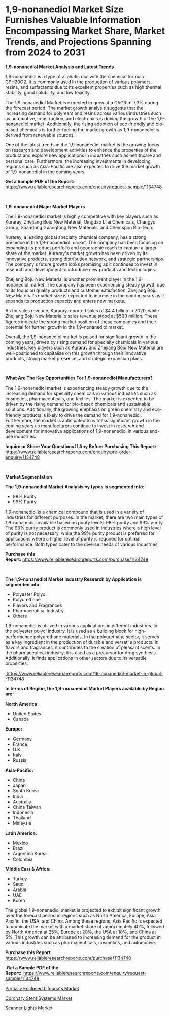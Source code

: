 <p><h1>1,9-nonanediol Market Size Furnishes Valuable Information Encompassing Market Share, Market Trends, and Projections Spanning from 2024 to 2031</h1></p><p><strong>1,9-nonanediol Market Analysis and Latest Trends</strong></p>
<p><p>1,9-nonanediol is a type of aliphatic diol with the chemical formula C9H20O2. It is commonly used in the production of various polymers, resins, and surfactants due to its excellent properties such as high thermal stability, good solubility, and low toxicity.</p><p>The 1,9-nonanediol Market is expected to grow at a CAGR of 7.3% during the forecast period. The market growth analysis suggests that the increasing demand for polymers and resins across various industries such as automotive, construction, and electronics is driving the growth of the 1,9-nonanediol market. Additionally, the rising adoption of eco-friendly and bio-based chemicals is further fueling the market growth as 1,9-nonanediol is derived from renewable sources.</p><p>One of the latest trends in the 1,9-nonanediol market is the growing focus on research and development activities to enhance the properties of the product and explore new applications in industries such as healthcare and personal care. Furthermore, the increasing investments in developing regions such as Asia-Pacific are also expected to drive the market growth of 1,9-nonanediol in the coming years.</p></p>
<p><strong>Get a Sample PDF of the Report:&nbsp;</strong> <a href="https://www.reliableresearchreports.com/enquiry/request-sample/1134748">https://www.reliableresearchreports.com/enquiry/request-sample/1134748</a></p>
<p>&nbsp;</p>
<p><strong>1,9-nonanediol Major Market Players</strong></p>
<p><p>The 1,9-nonanediol market is highly competitive with key players such as Kuraray, Zhejiang Boju New Material, Qingdao Lilai Chemicals, Changyu Group, Shandong Guangtong New Materials, and Chemspon Bio-Tech. </p><p>Kuraray, a leading global specialty chemical company, has a strong presence in the 1,9-nonanediol market. The company has been focusing on expanding its product portfolio and geographic reach to capture a larger share of the market. Kuraray's market growth has been driven by its innovative products, strong distribution network, and strategic partnerships. The company's future growth looks promising as it continues to invest in research and development to introduce new products and technologies.</p><p>Zhejiang Boju New Material is another prominent player in the 1,9-nonanediol market. The company has been experiencing steady growth due to its focus on quality products and customer satisfaction. Zhejiang Boju New Material's market size is expected to increase in the coming years as it expands its production capacity and enters new markets. </p><p>As for sales revenue, Kuraray reported sales of $4.4 billion in 2020, while Zhejiang Boju New Material's sales revenue stood at $500 million. These figures indicate the strong market position of these companies and their potential for further growth in the 1,9-nonanediol market. </p><p>Overall, the 1,9-nonanediol market is poised for significant growth in the coming years, driven by rising demand for specialty chemicals in various industries. Key players such as Kuraray and Zhejiang Boju New Material are well-positioned to capitalize on this growth through their innovative products, strong market presence, and strategic expansion plans.</p></p>
<p>&nbsp;</p>
<p><strong>What Are The Key Opportunities For 1,9-nonanediol Manufacturers?</strong></p>
<p><p>The 1,9-nonanediol market is experiencing steady growth due to the increasing demand for specialty chemicals in various industries such as cosmetics, pharmaceuticals, and textiles. The market is expected to be driven by the rising demand for bio-based chemicals and sustainable solutions. Additionally, the growing emphasis on green chemistry and eco-friendly products is likely to drive the demand for 1,9-nonanediol. Furthermore, the market is anticipated to witness significant growth in the coming years as manufacturers continue to invest in research and development for innovative applications of 1,9-nonanediol in various end-use industries.</p></p>
<p><strong>Inquire or Share Your Questions If Any Before Purchasing This Report:</strong> <a href="https://www.reliableresearchreports.com/enquiry/pre-order-enquiry/1134748">https://www.reliableresearchreports.com/enquiry/pre-order-enquiry/1134748</a></p>
<p>&nbsp;</p>
<p><strong>Market Segmentation</strong></p>
<p><strong>The 1,9-nonanediol Market Analysis by types is segmented into:</strong></p>
<p><ul><li>98% Purity</li><li>99% Purity</li></ul></p>
<p><p>1,9-nonanediol is a chemical compound that is used in a variety of industries for different purposes. In the market, there are two main types of 1,9-nonanediol available based on purity levels: 98% purity and 99% purity. The 98% purity product is commonly used in industries where a high level of purity is not necessary, while the 99% purity product is preferred for applications where a higher level of purity is required for optimal performance. Both types cater to the diverse needs of various industries.</p></p>
<p><strong>Purchase this Report:&nbsp;</strong><a href="https://www.reliableresearchreports.com/purchase/1134748">https://www.reliableresearchreports.com/purchase/1134748</a></p>
<p>&nbsp;</p>
<p><strong>The 1,9-nonanediol Market Industry Research by Application is segmented into:</strong></p>
<p><ul><li>Polyester Polyol</li><li>Polyurethane</li><li>Flavors and Fragrances</li><li>Pharmaceutical Industry</li><li>Others</li></ul></p>
<p><p>1,9-nonanediol is utilized in various applications in different industries. In the polyester polyol industry, it is used as a building block for high-performance polyurethane materials. In the polyurethane sector, it serves as a key ingredient in the production of durable and versatile products. In flavors and fragrances, it contributes to the creation of pleasant scents. In the pharmaceutical industry, it is used as a precursor for drug synthesis. Additionally, it finds applications in other sectors due to its versatile properties.</p></p>
<p><a href="https://www.reliableresearchreports.com/19-nonanediol-market-in-global-r1134748">&nbsp;https://www.reliableresearchreports.com/19-nonanediol-market-in-global-r1134748</a></p>
<p><strong>In terms of Region, the 1,9-nonanediol Market Players available by Region are:</strong></p>
<p>
    <p> <strong> North America: </strong>
        <ul>
            <li>United States</li>
            <li>Canada</li>
        </ul>
        </p> 
    <p> <strong> Europe: </strong>
        <ul>
            <li>Germany</li>
            <li>France</li>
            <li>U.K.</li>
            <li>Italy</li>
            <li>Russia</li>
        </ul>
        </p> 
    <p> <strong> Asia-Pacific: </strong>
        <ul>
            <li>China</li>
            <li>Japan</li>
            <li>South Korea</li>
            <li>India</li>
            <li>Australia</li>
            <li>China Taiwan</li>
            <li>Indonesia</li>
            <li>Thailand</li>
            <li>Malaysia</li>
        </ul>
        </p> 
    <p> <strong> Latin America: </strong>
        <ul>
            <li>Mexico</li>
            <li>Brazil</li>
            <li>Argentina Korea</li>
            <li>Colombia</li>
        </ul>
        </p> 
    <p> <strong> Middle East & Africa: </strong>
        <ul>
            <li>Turkey</li>
            <li>Saudi</li>
            <li>Arabia</li>
            <li>UAE</li>
            <li>Korea</li>
        </ul>
    </p>
    </p>
<p><p>The global 1,9-nonanediol market is projected to exhibit significant growth over the forecast period in regions such as North America, Europe, Asia Pacific, the USA, and China. Among these regions, Asia Pacific is expected to dominate the market with a market share of approximately 40%, followed by North America at 25%, Europe at 20%, the USA at 10%, and China at 5%. This growth can be attributed to increasing demand for the product in various industries such as pharmaceuticals, cosmetics, and automotive.</p></p>
<p><strong>Purchase this Report: </strong><a href="https://www.reliableresearchreports.com/purchase/1134748">https://www.reliableresearchreports.com/purchase/1134748</a></p>
<p>&nbsp;<strong>Get a Sample PDF of the Report:&nbsp;&nbsp;</strong><a href="https://www.reliableresearchreports.com/enquiry/request-sample/1134748">https://www.reliableresearchreports.com/enquiry/request-sample/1134748</a></p>
<p><strong></strong></p>
<p><p><a href="https://medium.com/@alanpeterson1911/partially-enclosed-lifeboats-market-size-is-growing-at-cagr-of-10-9-54816a142c32">Partially Enclosed Lifeboats Market</a></p><p><a href="https://medium.com/@goldapearce28ryuytr/coronary-stent-systems-market-market-segmentation-geographical-regions-and-market-forcast-till-4eeaa5c92993">Coronary Stent Systems Market</a></p><p><a href="https://medium.com/@thadnader_5170/scanner-lights-market-size-market-segmentation-market-trends-and-growth-analysis-forecast-till-bd649a4747b1">Scanner Lights Market</a></p></p>